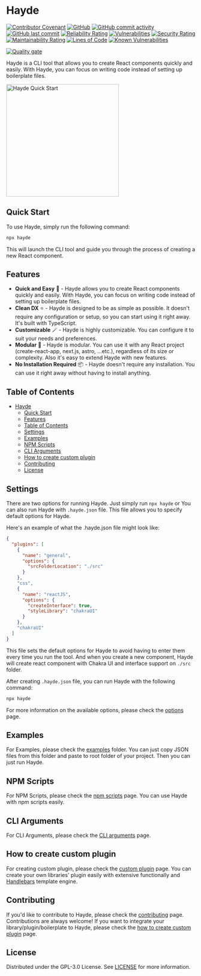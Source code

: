 # Hayde

[![Contributor Covenant](https://img.shields.io/badge/Contributor%20Covenant-2.1-4baaaa.svg)](code_of_conduct.md)
[![GitHub](https://img.shields.io/github/license/sly777/hayde)](https://github.com/sly777/hayde/blob/main/LICENSE)
[![GitHub commit activity](https://img.shields.io/github/commit-activity/m/sly777/hayde)](https://github.com/sly777/hayde/pulse)
[![GitHub last commit](https://img.shields.io/github/last-commit/sly777/hayde)](https://github.com/sly777/hayde/commits/main)
[![Reliability Rating](https://sonarcloud.io/api/project_badges/measure?project=Sly777_hayde&metric=reliability_rating)](https://sonarcloud.io/summary/new_code?id=Sly777_hayde)
[![Vulnerabilities](https://sonarcloud.io/api/project_badges/measure?project=Sly777_hayde&metric=vulnerabilities)](https://sonarcloud.io/summary/new_code?id=Sly777_hayde)
[![Security Rating](https://sonarcloud.io/api/project_badges/measure?project=Sly777_hayde&metric=security_rating)](https://sonarcloud.io/summary/new_code?id=Sly777_hayde)
[![Maintainability Rating](https://sonarcloud.io/api/project_badges/measure?project=Sly777_hayde&metric=sqale_rating)](https://sonarcloud.io/summary/new_code?id=Sly777_hayde)
[![Lines of Code](https://sonarcloud.io/api/project_badges/measure?project=Sly777_hayde&metric=ncloc)](https://sonarcloud.io/summary/new_code?id=Sly777_hayde)
[![Known Vulnerabilities](https://snyk.io/test/github/Sly777/hayde/badge.svg)](https://snyk.io/test/github/Sly777/hayde)

[![Quality gate](https://sonarcloud.io/api/project_badges/quality_gate?project=Sly777_hayde)](https://sonarcloud.io/summary/new_code?id=Sly777_hayde)

Hayde is a CLI tool that allows you to create React components quickly and easily. With Hayde, you can focus on writing code instead of setting up boilerplate files.

<img src="https://github.com/Sly777/hayde/assets/694940/32e70b96-ed25-4897-95c4-76b7500bd925" width="300" alt="Hayde Quick Start" />

## Quick Start

To use Hayde, simply run the following command:

```bash
npx hayde
```

This will launch the CLI tool and guide you through the process of creating a new React component.

## Features

- **Quick and Easy** 🚀 - Hayde allows you to create React components quickly and easily. With Hayde, you can focus on writing code instead of setting up boilerplate files.
- **Clean DX** ⭐ - Hayde is designed to be as simple as possible. It doesn't require any configuration or setup, so you can start using it right away. It's built with TypeScript.
- **Customizable** 🪄 - Hayde is highly customizable. You can configure it to suit your needs and preferences.
- **Modular** 🧩 - Hayde is modular. You can use it with any React project (create-react-app, next.js, astro, ...etc.), regardless of its size or complexity. Also it's easy to extend Hayde with new features.
- **No Installation Required** 📦 - Hayde doesn't require any installation. You can use it right away without having to install anything.

## Table of Contents

- [Hayde](#hayde)
  - [Quick Start](#quick-start)
  - [Features](#features)
  - [Table of Contents](#table-of-contents)
  - [Settings](#settings)
  - [Examples](#examples)
  - [NPM Scripts](#npm-scripts)
  - [CLI Arguments](#cli-arguments)
  - [How to create custom plugin](#how-to-create-custom-plugin)
  - [Contributing](#contributing)
  - [License](#license)

## Settings

There are two options for running Hayde. Just simply run `npx hayde` or You can also run Hayde with `.hayde.json` file. This file allows you to specify default options for Hayde. 

Here's an example of what the .hayde.json file might look like:

```json
{
  "plugins": [
    {
      "name": "general",
      "options": {
        "srcFolderLocation": "./src"
      }
    },
    "css",
    {
      "name": "reactJS",
      "options": {
        "createInterface": true,
        "styleLibrary": "chakraUI"
      }
    },
    "chakraUI"
  ]
}


```

This file sets the default options for Hayde to avoid having to enter them every time you run the tool. And when you create a new component, Hayde will create react component with Chakra UI and interface support on `./src` folder.

After creating `.hayde.json` file, you can run Hayde with the following command:

```bash
npx hayde
```

For more information on the available options, please check the [options](./docs/options.md) page.

## Examples

For Examples, please check the [examples](./examples) folder. You can just copy JSON files from this folder and paste to root folder of your project. Then you can just run Hayde.

## NPM Scripts

For NPM Scripts, please check the [npm scripts](./docs/npm-scripts.md) page. You can use Hayde with npm scripts easily.

## CLI Arguments

For CLI Arguments, please check the [CLI arguments](./docs/cli-arguments.md) page.

## How to create custom plugin

For creating custom plugin, please check the [custom plugin](./docs/how-to-create-custom-plugin.md) page. You can create your own libraries' plugin easily with extensive functionally and [Handlebars](https://handlebarsjs.com/) template engine.

## Contributing

If you'd like to contribute to Hayde, please check the [contributing](./docs/contributing.md) page. Contributions are always welcome! If you want to integrate your library/plugin/boilerplate to Hayde, please check the [how to create custom plugin](./docs/how-to-create-custom-plugin.md) page.

## License

Distributed under the GPL-3.0 License. See [LICENSE](LICENSE) for more information.
